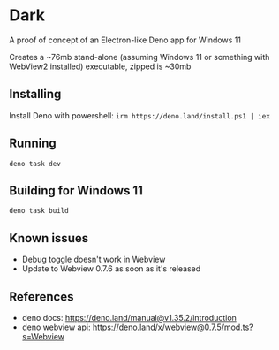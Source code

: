 # Dark

A proof of concept of an Electron-like Deno app for Windows 11

Creates a ~76mb stand-alone (assuming Windows 11 or something with WebView2 installed) executable, zipped is ~30mb

## Installing

Install Deno with powershell: `irm https://deno.land/install.ps1 | iex`

## Running

`deno task dev`

## Building for Windows 11

`deno task build`

## Known issues

- Debug toggle doesn't work in Webview
- Update to Webview 0.7.6 as soon as it's released

## References

- deno docs: https://deno.land/manual@v1.35.2/introduction
- deno webview api: https://deno.land/x/webview@0.7.5/mod.ts?s=Webview